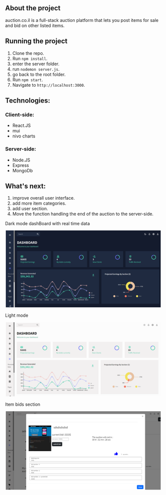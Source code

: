 ## About the project
auction.co.il is a full-stack auction platform that 
lets you post items for sale and bid on other listed items.



## Running the project

1. Clone the repo.
2. Run `npm install`.
3. enter the server folder.
4. run `nodemon server.js`.
5. go back to the root folder.
6. Run `npm start`.
7. Navigate to `http://localhost:3000`.

## Technologies:

### Client-side:
* React.JS
* mui
* nivo charts

### Server-side:
* Node.JS
* Express
* MongoDb

## What's next:
1. improve overall user interface.
3. add more item categories. 
3. add user section.
4. Move the function handling the end of the auction to the server-side.


 Dark mode dashBoard with real time data
<p align="center"><img src="./darkmode.PNG" heigth="500" width="500" /></p>
 Light mode
<p align="center"><img src="./light mode.PNG" heigth="500" width="500" /></p>
Item bids section
<p align="center"><img src="./bid.PNG" heigth="500" width="500" /></p>


